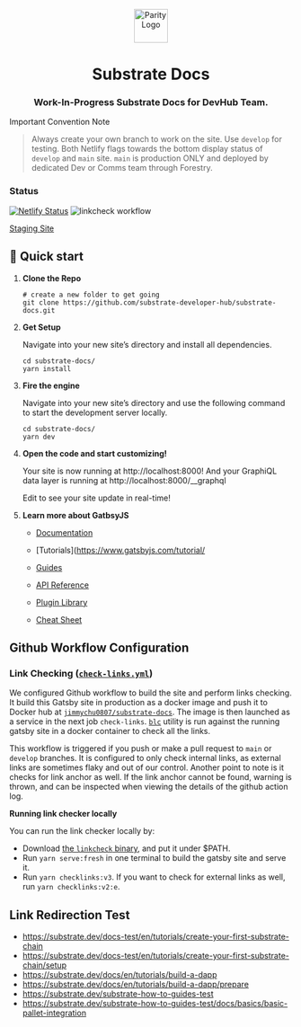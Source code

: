 <p align="center">
  <a href="https://www.parity.io">
    <img alt="Parity Logo" src="https://www.parity.io/images/parity_logo_light.png" width="60" />
  </a>
</p>
<h1 align="center">
  Substrate Docs
</h1>
<h3 align="center">
  Work-In-Progress Substrate Docs for DevHub Team. 
</h3>

Important Convention Note

> Always create your own branch to work on the site. Use `develop` for testing. Both Netlify flags towards the bottom display status of `develop` and `main` site. `main` is production ONLY and deployed by dedicated Dev or Comms team through Forestry.

### Status

[![Netlify Status](https://api.netlify.com/api/v1/badges/65f522fe-eefa-434b-bdb3-6345d363c177/deploy-status)](https://app.netlify.com/sites/ecstatic-babbage-c109a3/deploys) ![linkcheck workflow](https://github.com/substrate-developer-hub/substrate-docs/actions/workflows/check-links.yml/badge.svg)

[Staging Site](https://substrate-docs-staging.netlify.app)

## 🚀 Quick start

1.  **Clone the Repo**

    ```shell
    # create a new folder to get going
    git clone https://github.com/substrate-developer-hub/substrate-docs.git
    ```

2.  **Get Setup**

    Navigate into your new site’s directory and install all dependencies.

    ```shell
    cd substrate-docs/
    yarn install
    ```

3.  **Fire the engine**

    Navigate into your new site’s directory and use the following command to start the development server locally.

    ```shell
    cd substrate-docs/
    yarn dev
    ```

4.  **Open the code and start customizing!**

    Your site is now running at http://localhost:8000!
    And your GraphiQL data layer is running at http://localhost:8000/\_\_graphql

    Edit to see your site update in real-time!

5.  **Learn more about GatbsyJS**

    - [Documentation](https://www.gatsbyjs.com/docs/)

    - [Tutorials](https://www.gatsbyjs.com/tutorial/
    - [Guides](https://www.gatsbyjs.com/tutorial/)

    - [API Reference](https://www.gatsbyjs.com/docs/api-reference/)

    - [Plugin Library](https://www.gatsbyjs.com/plugins)

    - [Cheat Sheet](https://www.gatsbyjs.com/docs/cheat-sheet/)

## Github Workflow Configuration

### Link Checking ([`check-links.yml`](github/workflows/check-links.yml))

We configured Github workflow to build the site and perform links checking. It build this Gatsby site in production as a docker image and push it to Docker hub at [`jimmychu0807/substrate-docs`](https://hub.docker.com/repository/docker/jimmychu0807/substrate-docs). The image is then launched as a service in the next job `check-links`. [`blc`](https://github.com/stevenvachon/broken-link-checker) utility is run against the running gatsby site in a docker container to check all the links.

This workflow is triggered if you push or make a pull request to `main` or `develop` branches. It is configured to only check internal links, as external links are sometimes flaky and out of our control. Another point to note is it checks for link anchor as well. If the link anchor cannot be found, warning is thrown, and can be inspected when viewing the details of the github action log.

**Running link checker locally**

You can run the link checker locally by:

- Download [the `linkcheck` binary](https://github.com/filiph/linkcheck/releases), and put it under $PATH.
- Run `yarn serve:fresh` in one terminal to build the gatsby site and serve it.
- Run `yarn checklinks:v3`. If you want to check for external links as well, run `yarn checklinks:v2:e`.

## Link Redirection Test

- https://substrate.dev/docs-test/en/tutorials/create-your-first-substrate-chain
- https://substrate.dev/docs-test/en/tutorials/create-your-first-substrate-chain/setup
- https://substrate.dev/docs/en/tutorials/build-a-dapp
- https://substrate.dev/docs/en/tutorials/build-a-dapp/prepare
- https://substrate.dev/substrate-how-to-guides-test
- https://substrate.dev/substrate-how-to-guides-test/docs/basics/basic-pallet-integration
